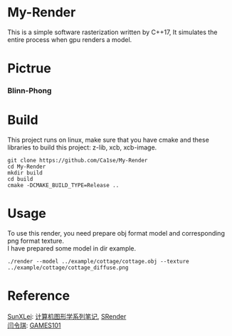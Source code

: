 # My-Render
This is a simple software rasterization written by C++17, It simulates the entire process when gpu renders a model.

# Pictrue
### Blinn-Phong

# Build
This project runs on linux, make sure that you have cmake and these libraries to build this project: z-lib, xcb, xcb-image.
```
git clone https://github.com/Ca1se/My-Render
cd My-Render
mkdir build
cd build
cmake -DCMAKE_BUILD_TYPE=Release ..
```
# Usage
To use this render, you need prepare obj format model and corresponding png format texture.  
I have prepared some model in dir example.
```
./render --model ../example/cottage/cottage.obj --texture ../example/cottage/cottage_diffuse.png
```

# Reference
[SunXLei](https://github.com/SunXLei):  [计算机图形学系列笔记](https://www.zhihu.com/column/c_1249465121615204352), [SRender](https://github.com/SunXLei/SRender)  
[闫令琪](https://sites.cs.ucsb.edu/~lingqi/index.html): [GAMES101](https://sites.cs.ucsb.edu/~lingqi/teaching/games101.html)
